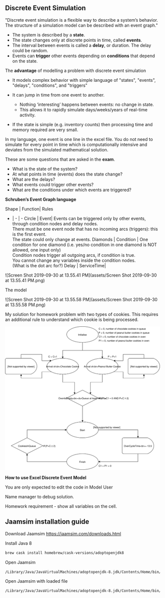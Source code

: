 

## Discrete Event Simulation

"Discrete event simulation is a flexible way to describe a system’s behavior. The structure of a simulation model can be described with an event graph."


- The system is described by a **state**.
- The state changes only at discrete points in time, called **events**.
- The interval between events is called a **delay**, or duration. The delay could be random.
- Events can **trigger** other events depending on **conditions** that depend on the state.



The **advantage** of modelling a problem with discrete event simulation

- It models complex behavior with simple language of "states", "events", "delays", "conditions", and "triggers"

- It can jump in time from one event to another. 
  - Nothing ‘interesting’ happens between events: no change in state. 
  - This allows it to rapidly simulate days/weeks/years of real-time activity.

-  If the state is simple (e.g. inventory counts) then processing time and memory required are very small.

In my language, one event is one line in the excel file. You do not need to simulate for every point in time which is computationally intensive and deviates from the simulated mathematical solution.



These are some questions that are asked in the **exam**.

- What is the state of the system?
- At what points in time (events) does the state change?
- What are the delays?
- What events could trigger other events?
- What are the conditions under which events are triggered?





**Schruben’s Event Graph language**

Shape | Function| Rules 
- | - | - 
Circle | Event| Events can be triggered only by other events, through condition nodes and delay nodes.<br />There must be one event node that has no incoming arcs (triggers): this is the first event.<br />The state could only change at events. 
Diamonds | Condition | One condition for one diamond (i.e. yes/no condition in one diamond is NOT allowed, one input only)<br />Condition nodes trigger all outgoing arcs, if condition is true.<br />You cannot change any variables inside the condition nodes.<br />(What is the dot arc for?) 
Delay | ServiceTime| 


![Screen Shot 2019-09-30 at 13.55.41 PM](assets/Screen Shot 2019-09-30 at 13.55.41 PM.png)

The model

![Screen Shot 2019-09-30 at 13.55.58 PM](assets/Screen Shot 2019-09-30 at 13.55.58 PM.png)

My solution for homework problem with two types of cookies. This requires an additional rule to understand which cookie is being processed.

![cookie](assets/cookie-0411968.svg)



**How to use Excel Discrete Event Model**

You are only expected to edit the code in Model User



Name manager to debug solution.



Homework requirement - show all variables on the cell.





## Jaamsim installation guide


Download Jaamsim https://jaamsim.com/downloads.html


Install Java 8
```bash
brew cask install homebrew/cask-versions/adoptopenjdk8
```

Open Jaamsim
```bash
/Library/Java/JavaVirtualMachines/adoptopenjdk-8.jdk/Contents/Home/bin/java -jar JaamSim2019-10.jar
```

Open Jaamsim with loaded file 
```bash
/Library/Java/JavaVirtualMachines/adoptopenjdk-8.jdk/Contents/Home/bin/java -jar JaamSim2019-10.jar Cafe_Model_Example.cfg -tag
```

